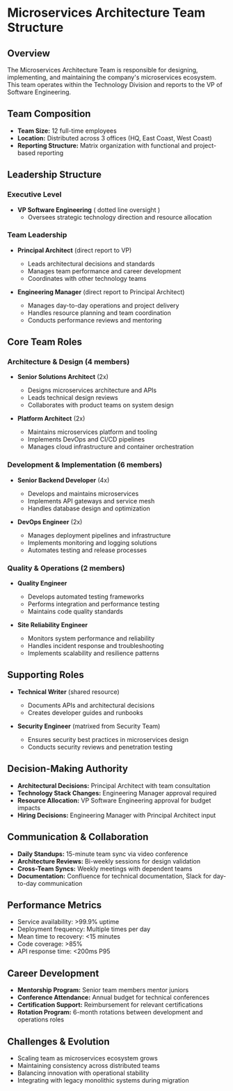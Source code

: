 # Microservices Architecture Team Structure

## Overview
The Microservices Architecture Team is responsible for designing, implementing, and maintaining the company's microservices ecosystem. This team operates within the Technology Division and reports to the VP of Software Engineering.

## Team Composition
- **Team Size:** 12 full-time employees
- **Location:** Distributed across 3 offices (HQ, East Coast, West Coast)
- **Reporting Structure:** Matrix organization with functional and project-based reporting

## Leadership Structure

### Executive Level
- **VP Software Engineering** ( dotted line oversight )
  - Oversees strategic technology direction and resource allocation

### Team Leadership
- **Principal Architect** (direct report to VP)
  - Leads architectural decisions and standards
  - Manages team performance and career development
  - Coordinates with other technology teams

- **Engineering Manager** (direct report to Principal Architect)
  - Manages day-to-day operations and project delivery
  - Handles resource planning and team coordination
  - Conducts performance reviews and mentoring

## Core Team Roles

### Architecture & Design (4 members)
- **Senior Solutions Architect** (2x)
  - Designs microservices architecture and APIs
  - Leads technical design reviews
  - Collaborates with product teams on system design

- **Platform Architect** (2x)
  - Maintains microservices platform and tooling
  - Implements DevOps and CI/CD pipelines
  - Manages cloud infrastructure and container orchestration

### Development & Implementation (6 members)
- **Senior Backend Developer** (4x)
  - Develops and maintains microservices
  - Implements API gateways and service mesh
  - Handles database design and optimization

- **DevOps Engineer** (2x)
  - Manages deployment pipelines and infrastructure
  - Implements monitoring and logging solutions
  - Automates testing and release processes

### Quality & Operations (2 members)
- **Quality Engineer**
  - Develops automated testing frameworks
  - Performs integration and performance testing
  - Maintains code quality standards

- **Site Reliability Engineer**
  - Monitors system performance and reliability
  - Handles incident response and troubleshooting
  - Implements scalability and resilience patterns

## Supporting Roles
- **Technical Writer** (shared resource)
  - Documents APIs and architectural decisions
  - Creates developer guides and runbooks

- **Security Engineer** (matrixed from Security Team)
  - Ensures security best practices in microservices design
  - Conducts security reviews and penetration testing

## Decision-Making Authority
- **Architectural Decisions:** Principal Architect with team consultation
- **Technology Stack Changes:** Engineering Manager approval required
- **Resource Allocation:** VP Software Engineering approval for budget impacts
- **Hiring Decisions:** Engineering Manager with Principal Architect input

## Communication & Collaboration
- **Daily Standups:** 15-minute team sync via video conference
- **Architecture Reviews:** Bi-weekly sessions for design validation
- **Cross-Team Syncs:** Weekly meetings with dependent teams
- **Documentation:** Confluence for technical documentation, Slack for day-to-day communication

## Performance Metrics
- Service availability: >99.9% uptime
- Deployment frequency: Multiple times per day
- Mean time to recovery: <15 minutes
- Code coverage: >85%
- API response time: <200ms P95

## Career Development
- **Mentorship Program:** Senior team members mentor juniors
- **Conference Attendance:** Annual budget for technical conferences
- **Certification Support:** Reimbursement for relevant certifications
- **Rotation Program:** 6-month rotations between development and operations roles

## Challenges & Evolution
- Scaling team as microservices ecosystem grows
- Maintaining consistency across distributed teams
- Balancing innovation with operational stability
- Integrating with legacy monolithic systems during migration
